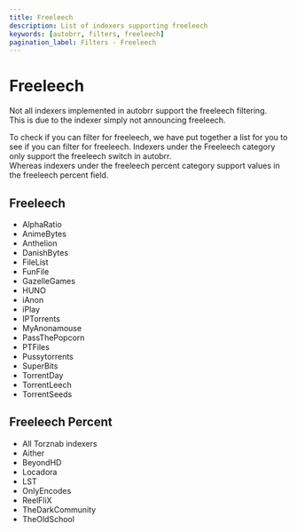 ```yaml
---
title: Freeleech
description: List of indexers supporting freeleech
keywords: [autobrr, filters, freeleech]
pagination_label: Filters - Freeleech
---
```


# Freeleech

Not all indexers implemented in autobrr support the freeleech filtering.  
This is due to the indexer simply not announcing freeleech.

To check if you can filter for freeleech, we have put together a list for you to see if you can filter for freeleech.
Indexers under the Freeleech category only support the freeleech switch in autobrr.  
Whereas indexers under the freeleech percent category support values in the freeleech percent field.

## Freeleech

- AlphaRatio
- AnimeBytes
- Anthelion
- DanishBytes
- FileList
- FunFile
- GazelleGames
- HUNO
- iAnon
- iPlay
- IPTorrents
- MyAnonamouse
- PassThePopcorn
- PTFiles
- Pussytorrents
- SuperBits
- TorrentDay
- TorrentLeech
- TorrentSeeds

## Freeleech Percent

- All Torznab indexers
- Aither
- BeyondHD
- Locadora
- LST
- OnlyEncodes
- ReelFliX
- TheDarkCommunity
- TheOldSchool
